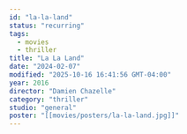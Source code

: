 ```yaml
---
id: "la-la-land"
status: "recurring"
tags:
  - movies
  - thriller
title: "La La Land"
date: "2024-02-07"
modified: "2025-10-16 16:41:56 GMT-04:00"
year: 2016
director: "Damien Chazelle"
category: "thriller"
studio: "general"
poster: "[[movies/posters/la-la-land.jpg]]"
---
```

